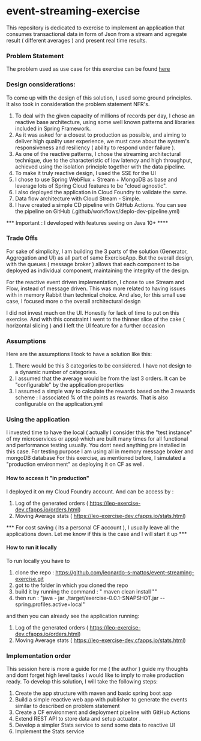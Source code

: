 # event-streaming-exercise
This repository is dedicated to exercise to implement an application that consumes transactional data in form of Json from a stream and agregate result ( different averages ) and present real time results.


### Problem Statement
The problem used as use case for this exercise can be found [here](/Problem-Statement.md)

### Design considerations:
To come up with the design of this solution, I used some ground principles. It also took in consideration the problem statement NFR's.

1) To deal with the given capacity of millions of records per day, I chose an reactive base architecture, using some well known patterns and libraries included in Spring Framework.
2) As it was asked for a closest to production as possible, and aiming to deliver high quality user experience, we must case about the system's responsiveness and resiliency ( ability to respond under failure ).
3) As one of the reactive patterns, I chose the streaming architectural technique, due to the characteristic of low latency and high throughput, achieved using the isolation principle together with the data pipeline.
4) To make it truly reactive design, I used the SSE for the UI
5) I chose to use Spring WebFlux + Stream + MongoDB as base and leverage lots of Spring Cloud features to be "cloud agnostic". 
6) I also deployed the application in Cloud Foundry to validate the same.
7) Data flow architecture with Cloud Stream - Simple. 
8) I have created a simple CD pipeline with GitHub Actions. You can see the pipeline on GitHub (.github/workflows/deplo-dev-pipeline.yml)

*** Important : I developed with features seeing on Java 10+ ****



### Trade Offs

For sake of simplicity, I am building the 3 parts of the solution (Generator, Aggregation and UI) as all part of same ExerciseApp.
But the overall design, with the queues ( message broker ) allows that each component to be deployed as individual component, maintaining the integrity of the design.

For the reactive event driven implementation, I chose to use Stream and Flow, instead of message driven. This was more related to having issues with in memory Rabbit than technical choice.
And also, for this small use case, I focused more o the overall architectural design

I did not invest much on the UI. Honestly for lack of time to put on this exercise. And with this constraint I went to the thinner slice of the cake ( horizontal slicing ) and I left the UI feature for a further occasion


### Assumptions
Here are the assumptions I took to have a solution like this:
1. There would be this 3 categories to be considered. I have not design to a dynamic number of categories.
2. I assumed that the average would be from the last 3 orders. It can be "configurable" by the application properties
3. I assumed a simple way to calculate the rewards based on the 3 rewards scheme : I associated % of the points as rewards. That is also configurable on the application.yml


### Using the application
I invested time to have the local ( actually I consider this the "test instance" of my microservices or apps) which are built many times for all functional and performance testing usually.
You dont need anything pre installed in this case. For testing purpose I am using all in memory message broker and mongoDB database
For this exercise, as mentioned before, I simulated a "production environment" as deploying it on CF as well.

#### How to access it "in production"
I deployed it on my Cloud Foundry account. And can be access by :
1. Log of the generated orders ( https://leo-exercise-dev.cfapps.io/orders.html)
2. Moving Average stats ( https://leo-exercise-dev.cfapps.io/stats.html)

*** For cost saving ( its a personal CF account ), I usually leave all the applications down. Let me know if this is the case and I will start it up ***

#### How to run it locally

To run locally you have to 
1) clone the repo : https://github.com/leonardo-s-mattos/event-streaming-exercise.git
2) got to the folder in which you cloned the repo
3) build it by running the command : " maven clean install ""
4) then run : "java - jar ./target/exercise-0.0.1-SNAPSHOT.jar --spring.profiles.active=local"

and then you can already see the application running:
1. Log of the generated orders ( https://leo-exercise-dev.cfapps.io/orders.html)
2. Moving Average stats ( https://leo-exercise-dev.cfapps.io/stats.html)






### Implementation order
This session here is more a guide for me ( the author ) guide my thoughts and dont forget high level tasks I would like to imply to make production ready.
To develop this solution, I will take the following steps:

1) Create the app structure with maven and basic spring boot app
2) Build a simple reactive web app with publisher to generate the events similar to described on problem statement
3) Create a CF environment and deployment pipeline with GitHub Actions
4) Extend REST API to store data and setup actuator .
5) Develop a simpler Stats service to send some data to reactive UI
6) Implement the Stats service

